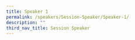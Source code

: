 ```yaml
---
title: Speaker 1
permalink: /speakers/Session-Speaker/Speaker-1/
description: ""
third_nav_title: Session Speaker
---
```

